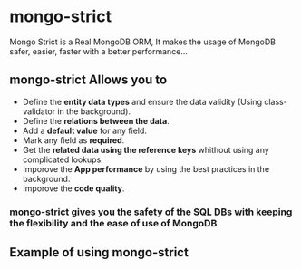 # mongo-strict

Mongo Strict is a Real MongoDB ORM, It makes the usage of MongoDB safer, easier, faster with a better performance...

## mongo-strict Allows you to

- Define the **entity data types** and ensure the data validity (Using class-validator in the background).
- Define the **relations between the data**.
- Add a **default value** for any field.
- Mark any field as **required**.
- Get the **related data using the reference keys** whithout using any complicated lookups.
- Imporove the **App performance** by using the best practices in the background.
- Imporove the **code quality**.

### mongo-strict gives you the safety of the SQL DBs with keeping the flexibility and the ease of use of MongoDB

## Example of using mongo-strict

